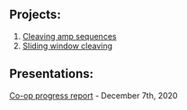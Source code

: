 ## Projects: </br>
1. [Cleaving amp sequences](amp_pipeline) </br>
2. [Sliding window cleaving](sliding_window)



## Presentations: </br>
[Co-op progress report](./Term-1.pdf) - December 7th, 2020
